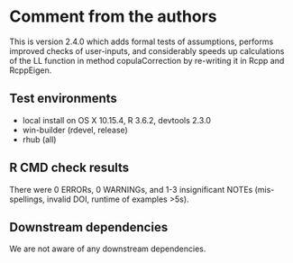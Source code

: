# Comment from the authors
This is version 2.4.0 which adds formal tests of assumptions, performs improved checks of user-inputs, and considerably speeds up calculations of the LL function in method copulaCorrection by re-writing it in Rcpp and RcppEigen.

## Test environments
* local install on OS X 10.15.4, R 3.6.2, devtools 2.3.0
* win-builder (rdevel, release)
* rhub (all)

## R CMD check results 
There were 0 ERRORs, 0 WARNINGs, and 1-3 insignificant NOTEs (mis-spellings, invalid DOI, runtime of examples >5s).

## Downstream dependencies
We are not aware of any downstream dependencies.

